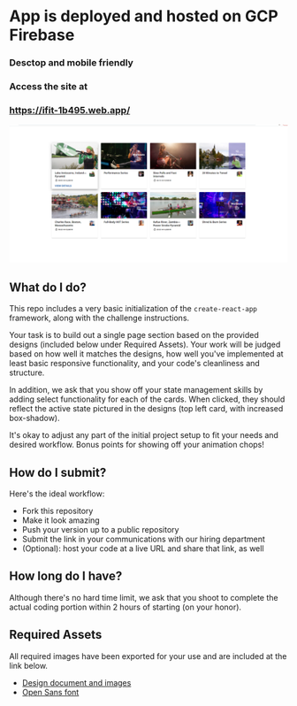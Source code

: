 # App is deployed and hosted on GCP Firebase
### Desctop and mobile friendly
### Access the site at
### https://ifit-1b495.web.app/

![Screenshot](iFit-Health.png)

## What do I do?

This repo includes a very basic initialization of the `create-react-app` framework, along with the challenge instructions.

Your task is to build out a single page section based on the provided designs (included below under Required Assets). Your work will be judged based on how well it matches the designs, how well you've implemented at least basic responsive functionality, and your code's cleanliness and structure.

In addition, we ask that you show off your state management skills by adding select functionality for each of the cards. When clicked, they should reflect the active state pictured in the designs (top left card, with increased box-shadow).

 It's okay to adjust any part of the initial project setup to fit your needs and desired workflow. Bonus points for showing off your animation chops!

## How do I submit?

Here's the ideal workflow:
- Fork this repository
- Make it look amazing
- Push your version up to a public repository
- Submit the link in your communications with our hiring department
- (Optional): host your code at a live URL and share that link, as well

## How long do I have?

Although there's no hard time limit, we ask that you shoot to complete the actual coding portion within 2 hours of starting (on your honor).

## Required Assets

All required images have been exported for your use and are included at the link below.

- [Design document and images](https://www.dropbox.com/sh/qszv92itgpf317c/AAAynYQ_ERvkm0e5MaDivyqfa?dl=0)
- [Open Sans font](https://fonts.google.com/specimen/Open+Sans)